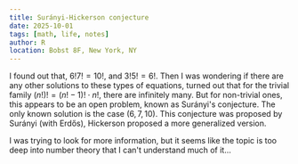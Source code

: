 ```yaml
---
title: Surányi-Hickerson conjecture
date: 2025-10-01
tags: [math, life, notes]
author: R
location: Bobst 8F, New York, NY
---
```


I found out that, $6! 7! = 10!$, and $3! 5! = 6!$. Then I was wondering if there are any other solutions to these types of equations, turned out that for the trivial family $(n!)! = (n! - 1)! \cdot n!$, there are infinitely many. But for non-trivial ones, this appears to be an open problem, known as Surányi's conjecture. The only known solution is the case $(6, 7, 10)$. This conjecture was proposed by Surányi (with Erdős), Hickerson proposed a more generalized version.

I was trying to look for more information, but it seems like the topic is too deep into number theory that I can't understand much of it...